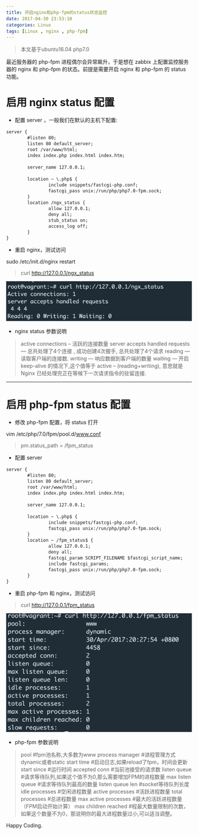 ```yaml
---
title: 开启nginx和php-fpm的status状态监控
date: 2017-04-30 23:53:10
categories: Linux
tags: [Linux , nginx , php-fpm]
---
```



> 本文基于ubuntu16.04 php7.0

最近服务器的 php-fpm 进程偶尔会异常飙升，于是想在 zabbix 上配置监控服务器的 nginx 和 php-fpm 的状态。前提是需要开启 nginx 和 php-fpm 的 status 功能。

# 启用 nginx status 配置

- 配置 server ，一般我们在默认的主机下配置:

```
server {
        #listen 80;
        listen 80 default_server;
        root /var/www/html;
        index index.php index.html index.htm;

        server_name 127.0.0.1;

        location ~ \.php$ {
                include snippets/fastcgi-php.conf;
                fastcgi_pass unix:/run/php/php7.0-fpm.sock;
        }
        location /ngx_status {
                allow 127.0.0.1;
                deny all;
                stub_status on;
                access_log off;
        }
}
```
<!-- more -->

- 重启 nginx，测试访问

sudo /etc/init.d/nginx restart 

> curl http://127.0.0.1/ngx_status

![1](nginx-phpfpm-status/nginx_status.png)

- nginx status 参数说明

> active connections – 活跃的连接数量
> server accepts handled requests — 总共处理了4个连接 , 成功创建4次握手, 总共处理了4个请求
> reading — 读取客户端的连接数.
> writing — 响应数据到客户端的数量
>waiting — 开启 keep-alive 的情况下,这个值等于 active – (reading+writing), 意思就是 Nginx 已经处理完正在等候下一次请求指令的驻留连接.


---

# 启用 php-fpm status 配置

- 修改 php-fpm 配置，将 status 打开

vim /etc/php/7.0/fpm/pool.d/www.conf

> pm.status_path = /fpm_status

- 配置 server 

```
server {
        #listen 80;
        listen 80 default_server;
        root /var/www/html;
        index index.php index.html index.htm;

        server_name 127.0.0.1;

        location ~ \.php$ {
                include snippets/fastcgi-php.conf;
                fastcgi_pass unix:/run/php/php7.0-fpm.sock;
        }
        location ~ /fpm_status$ {
                allow 127.0.0.1;
                deny all;
                fastcgi_param SCRIPT_FILENAME $fastcgi_script_name;
                include fastcgi_params;
                fastcgi_pass unix:/run/php/php7.0-fpm.sock;
        }
}
```

- 重启 php-fpm 和 nginx，测试访问

> curl http://127.0.0.1/fpm_status

![2](nginx-phpfpm-status/php_fpm_status.png)

- php-fpm 参数说明

> pool #fpm池名称,大多数为www
> process manager #进程管理方式dynamic或者static
> start time #启动日志,如果reload了fpm，时间会更新
> start since #运行时间
> accepted conn #当前池接受的请求数
> listen queue #请求等待队列,如果这个值不为0,那么需要增加FPM的进程数量
> max listen queue #请求等待队列最高的数量
> listen queue len #socket等待队列长度
> idle processes #空闲进程数量
> active processes #活跃进程数量 
> total processes #总进程数量 
> max active processes #最大的活跃进程数量（FPM启动开始计算）
> max children reached #程最大数量限制的次数，如果这个数量不为0，那说明你的最大进程数量过小,可以适当调整。


Happy Coding.



